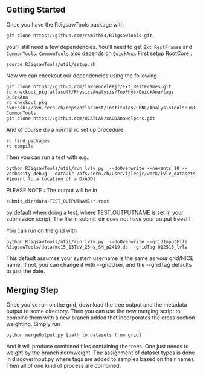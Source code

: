## Getting Started

Once you have the RJigsawTools package with

```
git clone https://github.com/rsmith54/RJigsawTools.git
```

you'll still need a few dependencies. You'll need to get `Ext_RestFrames` and `CommonTools`.  `CommonTools` also depends on `QuickAna`.
First setup RootCore :

```
source RJigsawTools/util/setup.sh
```

Now we can checkout our dependencies using the following :

```
git clone https://github.com/lawrenceleejr/Ext_RestFrames.git
rc checkout_pkg atlasoff/PhysicsAnalysis/TopPhys/QuickAna/tags QuickAna
rc checkout_pkg svn+ssh://svn.cern.ch/reps/atlasinst/Institutes/LBNL/AnalysisToolsRunII/CommonTools/tags CommonTools
git clone https://github.com/UCATLAS/xAODAnaHelpers.git
```

And of course do a normal rc set up procedure

```
rc find_packages
rc compile
```

Then you can run a test with e.g.:

```
python RJigsawTools/util/run_lvlv.py  --doOverwrite --nevents 10 --verbosity debug --dataDir /afs/cern.ch/user/l/leejr/work/lvlv_datasets #[point to a location of a DxAOD]
```

PLEASE NOTE : The output will be in
```
submit_dir/data-TEST_OUTPUTNAME/*.root
```
by default when doing a test, where TEST_OUTPUTNAME is set in your submission script.  The file in submit_dir does not have your output trees!!!


You can run on the grid with

```
python RJigsawTools/util/run_lvlv.py  --doOverwrite --gridInputFile RJigsawTools/data/mc15_13TeV_25ns_SM_p2419.ds --gridTag 012516_lvlv
```

This default assumes your system username is the same as your grid/NICE name. If not, you can change it with --gridUser, and the --gridTag defaults to just the date. 



## Merging Step

Once you've run on the grid, download the tree output and the metadata output to some directory. Then you can use the new merging script to combine them with a new branch added that incorporates the cross section weighting. Simply run

```
python mergeOutput.py [path to datasets from grid]
```

And it will produce combined files containing the trees. One just needs to weight by the branch normweight. The assignment of dataset types is done in discoverInput.py where tags are added to samples based on their names. Then all of one kind of process are combined. 






